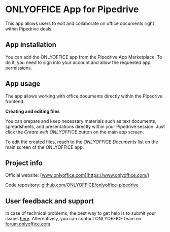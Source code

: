 # ONLYOFFICE App for Pipedrive 

This app allows users to edit and collaborate on office documents right within Pipedrive deals.

## App installation 

You can add the ONLYOFFICE app from the Pipedrive App Marketplace. 
To do it, you need to sign into your account and allow the requested app permissions.

## App usage 

The app allows working with office documents directly within the Pipedrive frontend.

**Creating and editing files**

You can prepare and keep necessary materials such as text documents, spreadsheets, and presentations directly within your Pipedrive session. 
Just click the *Create with ONLYOFFICE* button on the main app screen. 

To edit the created files, reach to the *ONLYOFFICE Documents* list on the main screen of the ONLYOFFICE app.

## Project info

Official website: [www.onlyoffice.com](https://www.onlyoffice.com/)

Code repository: [github.com/ONLYOFFICE/onlyoffice-pipedrive](https://github.com/ONLYOFFICE/onlyoffice-pipedrive)

## User feedback and support

In case of technical problems, the best way to get help is to submit your issues [here](https://github.com/ONLYOFFICE/onlyoffice-pipedrive/issues). 
Alternatively, you can contact ONLYOFFICE team on [forum.onlyoffice.com](https://forum.onlyoffice.com/).
